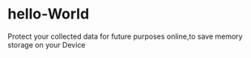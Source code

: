 # hello-World
Protect your collected data for future purposes online,to save memory storage on your Device
